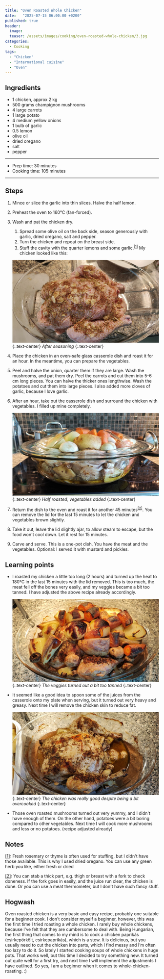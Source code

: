 ```yaml
---
title: "Oven Roasted Whole Chicken"
date:   "2025-07-15 06:00:00 +0200"
published: true
header:
  image:
  teaser: /assets/images/cooking/oven-roasted-whole-chicken/3.jpg
categories:
  - Cooking
tags: 
  - "Chicken"
  - "International cuisine"
  - "Oven"
---
```


## Ingredients
- 1 chicken, approx 2 kg
- 500 grams champignon mushrooms 
- 4 large carrots
- 1 large potato
- 4 medium yellow onions
- 1 bulb of garlic
- 0.5 lemon
- olive oil
- dried oregano
- salt
- pepper

---

- Prep time: 30 minutes
- Cooking time: 105 minutes

---

## Steps

1. Mince or slice the garlic into thin slices. Halve the half lemon.
2. Preheat the oven to 160°C (fan-forced).
3. Wash and pat the chicken dry. 
    1. Spread some olive oil on the back side, season generously with garlic, dried oregano, salt and pepper. 
    2. Turn the chicken and repeat on the breast side. 
    3. Stuff the cavity with the quarter lemons and some garlic.<sup><a href="#note1" id="ref1">[1]</a></sup> My chicken looked like this:

    ![After seasoning](/assets/images/cooking/oven-roasted-whole-chicken/1.jpg)
    {:.text-center}
    *After seasoning*
    {:.text-center}

4. Place the chicken in an oven-safe glass casserole dish and roast it for an hour. In the meantime, you can prepare the vegetables.
5. Peel and halve the onion, quarter them if they are large. Wash the mushrooms, and pat them dry. Peel the carrots and cut them into 5-6 cm long pieces. You can halve the thicker ones lengthwise. Wash the potatoes and cut them into large pieces. I also added more cloves of garlic, because I love garlic.
6. After an hour, take out the casserole dish and surround the chicken with vegetables. I filled up mine completely.

    ![Half roasted, vegetables added](/assets/images/cooking/oven-roasted-whole-chicken/2.jpg)
    {:.text-center}
    *Half roasted, vegetables added*
    {:.text-center}

7. Return the dish to the oven and roast it for another 45 minutes<sup><a href="#note2" id="ref2">[2]</a></sup>. You can remove the lid for the last 15 minutes to let the chicken and vegetables brown slightly.
8. Take it out, leave the lid slightly ajar, to allow steam to escape, but the food won't cool down. Let it rest for 15 minutes.
9. Carve and serve. This is a one-pot dish. You have the meat and the vegetables. Optional: I served it with mustard and pickles.

## Learning points

- I roasted my chicken a little too long (2 hours) and turned up the heat to 180°C in the last 15 minutes with the lid removed. This is too much, the meat fell off the bones very easily, and my veggies became a bit too tanned. I have adjusted the above recipe already accordingly.

    ![The veggies turned out a bit too tanned](/assets/images/cooking/oven-roasted-whole-chicken/3.jpg)
    {:.text-center}
    *The veggies turned out a bit too tanned*
    {:.text-center}

- It seemed like a good idea to spoon some of the juices from the casserole onto my plate when serving, but it turned out very heavy and greasy. Next time I will remove the chicken skin to reduce fat.

    ![The chicken was really good despite being a bit overcooked](/assets/images/cooking/oven-roasted-whole-chicken/4.jpg)
    {:.text-center}
    *The chicken was really good despite being a bit overcooked*
    {:.text-center}

- Those oven roasted mushrooms turned out very yummy, and I didn't have enough of them. On the other hand, potatoes were a bit boring compared to other vegetables. Next time I will cook more mushrooms and less or no potatoes. (recipe adjusted already)

## Notes

<a id="note1" href="#ref1">[1]</a>: Fresh rosemary or thyme is often used for stuffing, but I didn't have those available. This is why I used dried oregano. You can use any green herb you like, either fresh or dried

<a id="note2" href="#ref2">[2]</a>: You can stab a thick part, e.g. thigh or breast with a fork to check doneness. If the fork goes in easily, and the juice run clear, the chicken is done. Or you can use a meat thermometer, but I don't have such fancy stuff.

## Hogwash

Oven roasted chicken is a very basic and easy recipe, probably one suitable for a beginner cook. I don't consider myself a beginner, however, this was the first time I tried roasting a whole chicken. I rarely buy whole chickens, because I've felt that they are cumbersome to deal with. Being Hungarian, the first thing that comes to my mind is to cook a chicken paprikás (csirkepörkölt, csirkepaprikás), which is a stew. It is delicious, but you usually need to cut the chicken into parts, which I find messy and I’m often too lazy to do it. So lately I started cooking soups of whole chickens in huge pots. That works well, but this time I decided to try something new. It turned out quite well for a first try, and next time I will implement the adjustments I have outlined. So yes, I am a beginner when it comes to whole-chicken-roasting. :)